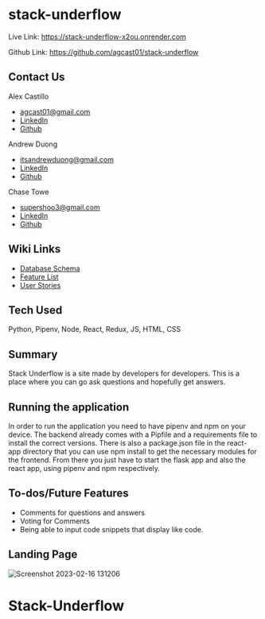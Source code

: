 # stack-underflow

Live Link: https://stack-underflow-x2ou.onrender.com

Github Link: https://github.com/agcast01/stack-underflow

## Contact Us

Alex Castillo
*  agcast01@gmail.com
*  [LinkedIn](https://www.linkedin.com/in/alex-castillo-672b94257/) 
*  [Github](https://github.com/agcast01)

Andrew Duong 

*  itsandrewduong@gmail.com
*  [LinkedIn](https://www.linkedin.com/in/andrewrduong/) 
*  [Github](https://github.com/drewduong)

Chase Towe 
*  supershoo3@gmail.com 
*  [LinkedIn](https://www.linkedin.com/in/chase-towe-89673523a/) 
*  [Github](https://github.com/cchaseT42)



## Wiki Links

*  [Database Schema](https://github.com/agcast01/stack-underflow/wiki/Database-Schema)
*  [Feature List](https://github.com/agcast01/stack-underflow/wiki/Feature-List)
*  [User Stories](https://github.com/agcast01/stack-underflow/wiki/User-Stories)

## Tech Used

Python, Pipenv, Node, React, Redux, JS, HTML, CSS

## Summary

Stack Underflow is a site made by developers for developers. This is a place where you can go ask questions and hopefully get answers.

## Running the application

In order to run the application you need to have pipenv and npm on your device. The backend already comes with a
Pipfile and a requirements file to install the correct versions. There is also a package.json file in the react-app directory that you can use npm install to get the necessary modules for the frontend. From there you just have to start the flask app and also the react app, using pipenv and npm respectively.

## To-dos/Future Features

* Comments for questions and answers
* Voting for Comments
* Being able to input code snippets that display like code.

## Landing Page

![Screenshot 2023-02-16 131206](https://user-images.githubusercontent.com/105185556/219488778-0616e26c-3551-41b0-94bd-375242bbe62a.png)
# Stack-Underflow
